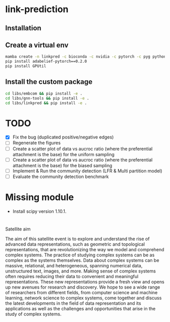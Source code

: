 # link-prediction

## Installation

## Create a virtual env

```bash
mamba create -n linkpred -c bioconda -c nvidia -c pytorch -c pyg python=3.11 cuda-version=12.1 pytorch torchvision torchaudio pytorch-cuda=12.1 snakemake graph-tool scikit-learn numpy numba scipy==1.10.1 pandas polars networkx seaborn matplotlib gensim ipykernel tqdm black faiss-gpu pyg pytorch-sparse python-igraph -y
pip install adabelief-pytorch==0.2.0
pip install GPUtil
```

## Install the custom package

```bash
cd libs/embcom && pip install -e .
cd libs/gnn-tools && pip install -e .
cd libs/linkpred && pip install -e .
```


# TODO

- [x] Fix the bug (duplicated positive/negative edges)
- [ ] Regenerate the figures
- [ ] Create a scatter plot of data vs aucroc ratio (where the preferential attachment is the base) for the uniform sampling
- [ ] Create a scatter plot of data vs aucroc ratio (where the preferential attachment is the base) for the biased sampling
- [ ] Implement & Run the community detection (LFR & Multi partition model)
- [ ] Evaluate the community detection benchmark

# Missing module


- Install scipy version 1.10.1.


#

Satellite aim

The aim of this satellite event is to explore and understand the rise of advanced data representations, such as geometric and topological representations, that are revolutionizing the way we model and comprehend complex systems.
The practice of studying complex systems can be as complex as the systems themselves. Data about complex systems can be massive, relational, and heterogeneous, spanning numerical data, unstructured text, images, and more. Making sense of complex systems often requires reducing their data to convenient and meaningful representations. These new representations provide a fresh view and opens up new avenues for research and discovery.
We hope to see a wide range of researchers from different fields, from computer science and machine learning, network science to complex systems, come together and discuss the latest developments in the field of data representation and its applications as well as the challenges and opportunities that arise in the study of complex systems.

